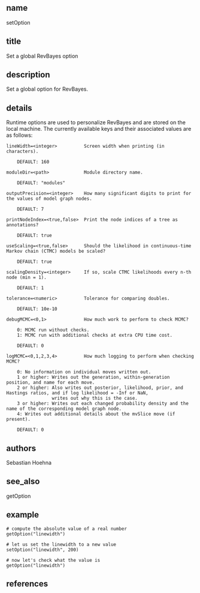 ## name
setOption
## title
Set a global RevBayes option
## description
Set a global option for RevBayes.
## details
Runtime options are used to personalize RevBayes and are stored on the local machine.
The currently available keys and their associated values are as follows:

    lineWidth=<integer>          Screen width when printing (in characters).
        
        DEFAULT: 160
    
    moduleDir=<path>             Module directory name.
        
        DEFAULT: "modules"
    
    outputPrecision=<integer>    How many significant digits to print for the values of model graph nodes.
        
        DEFAULT: 7
    
    printNodeIndex=<true,false>  Print the node indices of a tree as annotations?
        
        DEFAULT: true
    
    useScaling=<true,false>      Should the likelihood in continuous-time Markov chain (CTMC) models be scaled?
        
        DEFAULT: true
    
    scalingDensity=<integer>     If so, scale CTMC likelihoods every n-th node (min = 1).
        
        DEFAULT: 1
    
    tolerance=<numeric>          Tolerance for comparing doubles.
        
        DEFAULT: 10e-10
    
    debugMCMC=<0,1>              How much work to perform to check MCMC?
        
        0: MCMC run without checks.
        1: MCMC run with additional checks at extra CPU time cost.
        
        DEFAULT: 0
    
    logMCMC=<0,1,2,3,4>          How much logging to perform when checking MCMC?
        
        0: No information on individual moves written out.
        1 or higher: Writes out the generation, within-generation position, and name for each move.
        2 or higher: Also writes out posterior, likelihood, prior, and Hastings ratios, and if log likelihood = -Inf or NaN,
                     writes out why this is the case.
        3 or higher: Writes out each changed probability density and the name of the corresponding model graph node.
        4: Writes out additional details about the mvSlice move (if present).
        
        DEFAULT: 0
## authors
Sebastian Hoehna
## see_also
getOption
## example
	# compute the absolute value of a real number
	getOption("linewidth")
	
	# let us set the linewidth to a new value
	setOption("linewidth", 200)
	
	# now let's check what the value is
	getOption("linewidth")
	
## references
